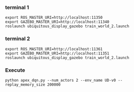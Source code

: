 ### terminal 1
    export ROS_MASTER_URI=http://localhost:11350
    export GAZEBO_MASTER_URI=http://localhost:11340
    roslaunch ubiquitous_display_gazebo train_world_2.launch

### terminal 2
    export ROS_MASTER_URI=http://localhost:11361
    export GAZEBO_MASTER_URI=http://localhost:11351
    roslaunch ubiquitous_display_gazebo train_world_2.launch

### Execute
    python apex_dqn.py --num_actors 2 --env_name UD-v0 --replay_memory_size 200000
